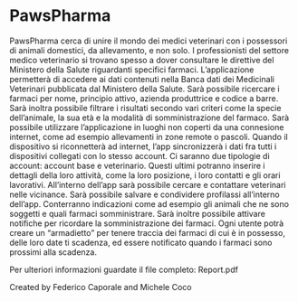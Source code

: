 # PawsPharma

PawsPharma cerca di unire il mondo dei medici veterinari con i possessori di animali domestici, da allevamento, e non solo. 
I professionisti del settore medico veterinario si trovano spesso a dover consultare le direttive del Ministero della Salute riguardanti specifici farmaci. 
L’applicazione permetterà di accedere ai dati contenuti nella Banca dati dei Medicinali Veterinari pubblicata dal Ministero della Salute. 
Sarà possibile ricercare i farmaci per nome, principio attivo, azienda produttrice e codice a barre. Sarà inoltra possibile filtrare i risultati secondo vari criteri come la specie dell’animale, la sua età e la modalità di somministrazione del farmaco.
Sarà possibile utilizzare l’applicazione in luoghi non coperti da una connesione internet, come ad esempio allevamenti in zone remote o pascoli. Quando il dispositivo si riconnetterà ad internet, l’app sincronizzerà i dati fra tutti i dispositivi collegati con lo stesso account. 
Ci saranno due tipologie di account: account base e veterinario. Questi ultimi potranno inserire i dettagli della loro attività, come la loro posizione, i loro contatti e gli orari lavorativi. All’interno dell’app sarà possibile cercare e contattare veterinari nelle vicinance.
Sarà possibile salvare e condividere profilassi all’interno dell’app. Conterranno indicazioni come ad esempio gli animali che ne sono soggetti e quali farmaci somministrare. Sarà inoltre possibile attivare notifiche per ricordare la somministrazione dei farmaci.
Ogni utente potrà creare un “armadietto” per tenere traccia dei farmaci di cui è in possesso, delle loro date ti scadenza, ed essere notificato quando i farmaci sono prossimi alla scadenza.

Per ulteriori informazioni guardate il file completo: Report.pdf

Created by Federico Caporale and Michele Coco
